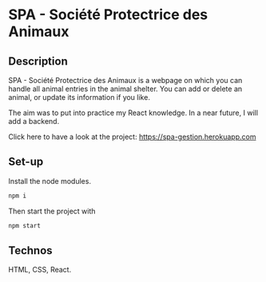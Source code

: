 # SPA - Société Protectrice des Animaux

## Description
SPA - Société Protectrice des Animaux is a webpage on which you can handle all animal entries in the animal shelter. You can add or delete an animal, or update its information if you like.

The aim was to put into practice my React knowledge. In a near future, I will add a backend.

Click here to have a look at the project: https://spa-gestion.herokuapp.com

## Set-up
Install the node modules.
```bash
npm i
```

Then start the project with 
```bash
npm start
```

## Technos
HTML, CSS, React.